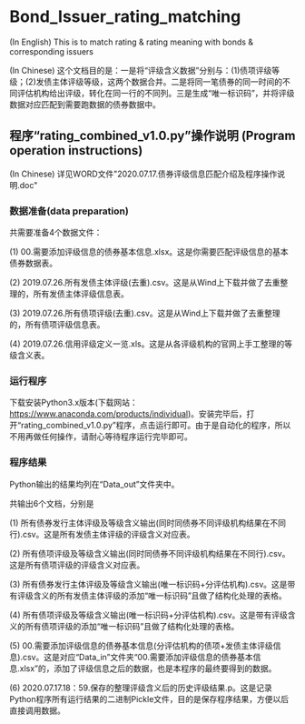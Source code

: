 # Bond_Issuer_rating_matching
(In English) This is to match rating &amp; rating meaning with bonds &amp; corresponding issuers

(In Chinese) 这个文档目的是：一是将“评级含义数据”分别与：(1)债项评级等级；(2)发债主体评级等级，这两个数据合并。二是将同一笔债券的同一时间的不同评估机构给出评级，转化在同一行的不同列。三是生成“唯一标识码”，并将评级数据对应匹配到需要跑数据的债券数据中。

## 程序“rating_combined_v1.0.py”操作说明 (Program operation instructions)
(In Chinese) 详见WORD文件"2020.07.17.债券评级信息匹配介绍及程序操作说明.doc"
### 数据准备(data preparation)

共需要准备4个数据文件：

(1) 00.需要添加评级信息的债券基本信息.xlsx。这是你需要匹配评级信息的基本债券数据表。

(2) 2019.07.26.所有发债主体评级(去重).csv。这是从Wind上下载并做了去重整理的，所有发债主体评级信息表。

(3) 2019.07.26.所有债项评级(去重).csv。这是从Wind上下载并做了去重整理的，所有债项评级信息表。

(4) 2019.07.26.信用评级定义一览.xls。这是从各评级机构的官网上手工整理的等级含义表。

### 运行程序
下载安装Python3.x版本(下载网站：https://www.anaconda.com/products/individual)。安装完毕后，打开“rating_combined_v1.0.py”程序，点击运行即可。由于是自动化的程序，所以不用再做任何操作，请耐心等待程序运行完毕即可。

### 程序结果
Python输出的结果均列在“Data_out”文件夹中。

共输出6个文档，分别是

(1) 所有债券发行主体评级及等级含义输出(同时同债券不同评级机构结果在不同行).csv。这是所有发债主体评级的评级含义对应表。

(2) 所有债项评级及等级含义输出(同时同债券不同评级机构结果在不同行).csv。这是所有债项评级的评级含义对应表。

(3) 所有债券发行主体评级及等级含义输出(唯一标识码+分评估机构).csv。这是带有评级含义的所有发债主体评级的添加“唯一标识码”且做了结构化处理的表格。

(4) 所有债项评级及等级含义输出(唯一标识码+分评估机构).csv。这是带有评级含义的所有债项评级的添加“唯一标识码”且做了结构化处理的表格。

(5) 00.需要添加评级信息的债券基本信息(分评估机构的债项+发债主体评级信息).csv。这是对应“Data_in”文件夹“00.需要添加评级信息的债券基本信息.xlsx”的，添加了评级信息之后的数据，也是本程序的最终要得到的数据。

(6) 2020.07.17.18：59.保存的整理评级含义后的历史评级结果.p。这是记录Python程序所有运行结果的二进制Pickle文件，目的是保存程序结果，方便以后直接调用数据。
